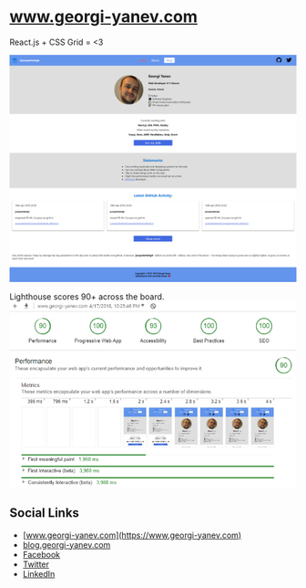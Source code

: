 # www.georgi-yanev.com

React.js + CSS Grid = <3

<img src="georgi-yanev.com-preview.png">

Lighthouse scores 90+ across the board.
<img src="georgi-yanev.com-lighthouse-scores.png">

## Social Links

* [www.georgi-yanev.com](https://www.georgi-yanev.com)
* [blog.georgi-yanev.com](https://blog.georgi-yanev.com)
* [Facebook](https://www.facebook.com/jumpalottahigh/)
* [Twitter](https://www.twitter.com/jumpalottahigh/)
* [LinkedIn](https://www.linkedin.com/in/yanevgeorgi/)
